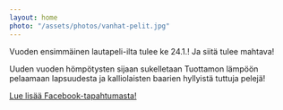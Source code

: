 ```yaml
---
layout: home
photo: "/assets/photos/vanhat-pelit.jpg"
---
```


Vuoden ensimmäinen lautapeli-ilta tulee ke 24.1.! Ja siitä tulee mahtava!

Uuden vuoden hömpötysten sijaan sukelletaan Tuottamon lämpöön pelaamaan lapsuudesta ja kalliolaisten baarien hyllyistä tuttuja pelejä!

[Lue lisää Facebook-tapahtumasta!](https://www.facebook.com/events/739786816224066/ "Lautapeli-ilta 24.1. Facebookissa")
